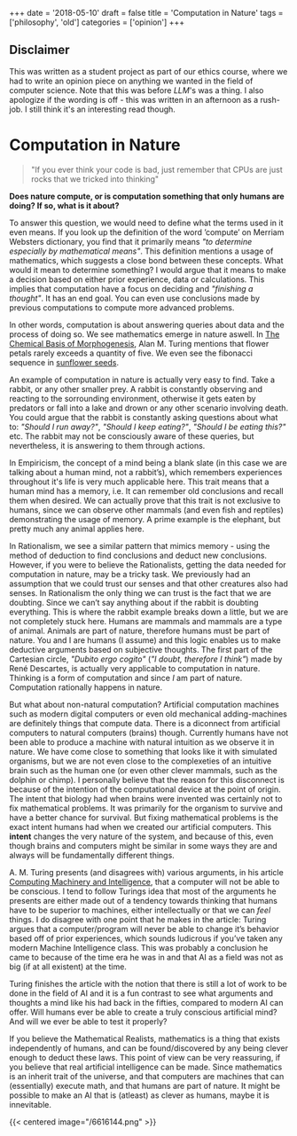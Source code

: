 +++
date = '2018-05-10'
draft = false
title = 'Computation in Nature'
tags = ['philosophy', 'old']
categories = ['opinion']
+++

## Disclaimer

This was written as a student project as part of our ethics course, where we had to write an opinion piece on anything
we wanted in the field of computer science. Note that this was before *LLM*'s was a thing. I also apologize if the
wording is off - this was written in an afternoon as a rush-job. I still think it's an interesting read though.

# Computation in Nature

> "If you ever think your code is bad, just remember that CPUs are just rocks that we tricked into thinking"

**Does nature compute, or is computation something that only humans are doing? If so, what is it about?**

To answer this question, we would need to define what the terms used in it even means.  If you look up the definition
of the word ’compute’ on Merriam Websters dictionary, you find that it primarily means _"to determine
especially by mathematical means"_. This definition mentions a usage of mathematics, which suggests a close bond
between these concepts.  What would it mean to determine something? I would argue that it means to make a decision
based on either prior experience, data or calculations. This implies that computation have a focus on deciding
and _"finishing a thought"_. It has an end goal. You can even use conclusions made by previous computations to
compute more advanced problems.

In other words, computation is about answering queries about data and the process of doing so.  We see
mathematics emerge in nature aswell. In
[The Chemical Basis of Morphogenesis](https://www.dna.caltech.edu/courses/cs191/paperscs191/turing.pdf), Alan M. Turing
mentions that flower petals rarely exceeds a quantity of five. We even see the fibonacci sequence in [sunflower
seeds](http://popmath.org.uk/rpamaths/rpampages/sunflower.html).

An example of computation in nature is actually very easy to find. Take a rabbit, or any other smaller prey. A rabbit
is constantly observing and reacting to the sorrounding environment, otherwise it gets eaten by predators or fall
into a lake and drown or any other scenario involving death. You could argue that the rabbit is constantly asking
questions about what to: _"Should I run away?"_, _"Should I keep eating?"_, _"Should I be eating this?"_ etc. The
rabbit may not be consciously aware of these queries, but nevertheless, it is answering to them through actions.

In Empiricism, the concept of a mind being a blank slate (in this case we are talking about a human mind, not
a rabbit’s), which remembers experiences throughout it's life is very much applicable here. This trait means that a
human mind has a memory, i.e. It can remember old conclusions and recall them when desired. We can actually prove that
this trait is not exclusive to humans, since we can observe other mammals (and even fish and reptiles) demonstrating
the usage of memory. A prime example is the elephant, but pretty much any animal applies here.

In Rationalism, we see a similar pattern that mimics memory - using the method of deduction to find conclusions and
deduct new conclusions. However, if you were to believe the Rationalists, getting the data needed for computation
in nature, may be a tricky task. We previously had an assumption that we could trust our senses and that other
creatures also had senses. In Rationalism the only thing we can trust is the fact that we are doubting. Since we
can’t say anything about if the rabbit is doubting everything. This is where the rabbit example breaks down a
little, but we are not completely stuck here. Humans are mammals and mammals are a type of animal. Animals are
part of nature, therefore humans must be part of nature. You and I are humans (I assume) and this logic enables us
to make deductive arguments based on subjective thoughts. The first part of the Cartesian circle, _"Dubito ergo
cogito"_ (_"I doubt, therefore I think"_) made by René Descartes, is actually very applicable to computation in
nature. Thinking is a form of computation and since _I_ am part of nature. Computation rationally happens in nature.

But what about non-natural computation? Artificial computation machines such as modern digital computers or even
old mechanical adding-machines are definitely things that compute data. There is a diconnect from artificial
computers to natural computers (brains) though. Currently humans have not been able to produce a machine with natural
intuition as we observe it in nature. We have come close to something that looks like it with simulated organisms,
but we are not even close to the complexeties of an intuitive brain such as the human one (or even other clever
mammals, such as the dolphin or chimp). I personally believe that the reason for this disconnect is because of
the intention of the computational device at the point of origin. The intent that biology had when brains were
invented was certainly not to fix mathematical problems. It was primarily for the organism to survive and have a
better chance for survival. But fixing mathematical problems is the exact intent humans had when we created our
artificial computers. This **intent** changes the very nature of the system, and because of this, even though brains
and computers might be similar in some ways they are and always will be fundamentally different things.

A. M. Turing presents (and disagrees with) various arguments, in his article
[Computing Machinery and Intelligence](https://archive.org/details/MIND--COMPUTING-MACHINERY-AND-INTELLIGENCE),
that a computer will not be able to be conscious. I tend to follow Turings idea that most of the arguments he
presents are either made out of a tendency towards thinking that humans have to be superior to machines, either
intellectually or that we can *feel* things. I do disagree with one point that he makes in the article: Turing
argues that a computer/program will never be able to change it’s behavior based off of prior experiences, which
sounds ludicrous if you’ve taken any modern Machine Intelligence class. This was probably a conclusion he came
to because of the time era he was in and that AI as a field was not as big (if at all existent) at the time.

Turing finishes the article with the notion that there is still a lot of work to be done in the field of AI and it
is a fun contrast to see what arguments and thoughts a mind like his had back in the fifties, compared to modern
AI can offer. Will humans ever be able to create a truly conscious artificial mind? And will we ever be able to
test it properly?

If you believe the Mathematical Realists, mathematics is a thing that exists independently of humans, and can be
found/discovered by any being clever enough to deduct these laws. This point of view can be very reassuring, if
you believe that real artificial intelligence can be made.  Since mathematics is an inherit trait of the universe,
and that computers are machines that can (essentially) execute math, and that humans are part of nature. It might
be possible to make an AI that is (atleast) as clever as humans, maybe it is innevitable.

{{< centered image="/6616144.png" >}}
